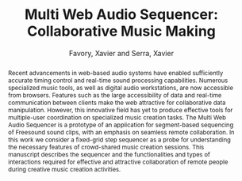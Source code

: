 --- 
title: "Multi Web Audio Sequencer: Collaborative Music Making" 
abstract: "Recent advancements in web-based audio systems have enabled sufficiently accurate timing control and real-time sound processing capabilities. Numerous specialized music tools, as well as digital audio workstations, are now accessible from browsers. Features such as the large accessibility of data and real-time communication between clients make the web attractive for collaborative data manipulation. However, this innovative field has yet to produce effective tools for multiple-user coordination on specialized music creation tasks. The Multi Web Audio Sequencer is a prototype of an application for segment-based sequencing of Freesound sound clips, with an emphasis on seamless remote collaboration. In this work we consider a fixed-grid step sequencer as a probe for understanding the necessary features of crowd-shared music creation sessions. This manuscript describes the sequencer and the functionalities and types of interactions required for effective and attractive collaboration of remote people during creative music creation activities." 
address: "Berlin" 
author: "Favory, Xavier and Serra, Xavier"
webAuthor: "Xavier Favory, Xavier Serra" 
booktitle: "Proceedings of the International Web Audio Conference" 
editor: "Monschke, Jan and Guttandin, Christoph and Schnell, Norbert and Jenkinson, Thomas and Schaedler, Jack" 
month: "Proceedings of the International Web Audio Conference"
pages: "undefined" 
publisher: "TU Berlin" 
series: "WAC '18"
type: "Paper"  
year: "2018" 
id: "2018_16" 
tags: year2018
media: none 
pdflink: /_data/papers/pdf/2018/2018_16.pdf
ISSN: 2663-5844
---